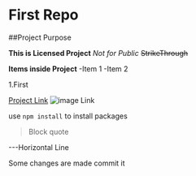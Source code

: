 # First Repo
##Project Purpose

**This is Licensed Project**
*Not for Public*
~~StrikeThrough~~

**Items inside Project**
-Item 1
-Item 2

1.First

[Project Link](https://www.google.com)
![image Link](https://en.wikipedia.org/wiki/Dog)

use `npm install` to install packages

>Block quote

---Horizontal Line

<p> Some changes are made 
commit it 
</p>
